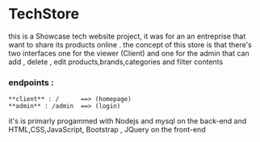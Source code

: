 # TechStore
this is a Showcase tech website project, it was for an an entreprise that want to share its products online .
the concept of this store is that there's two interfaces one for the viewer (Client) and one for the admin that can add , delete , edit products,brands,categories and filter contents 

### endpoints : 
```
**client** : /      ==> (homepage)
**admin** : /admin  ==> (login) 
```


it's is primarly progammed with Nodejs and mysql on the back-end and HTML,CSS,JavaScript, Bootstrap , JQuery on the front-end 



